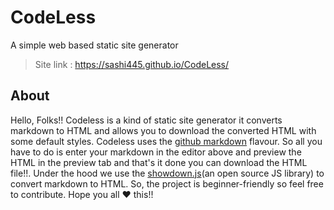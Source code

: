# CodeLess
A simple web based static site generator 

> Site link : <https://sashi445.github.io/CodeLess/>

## About
Hello, Folks!! Codeless is a kind of static site generator it converts markdown to HTML and allows you to download the converted HTML with some default styles. Codeless uses the [github markdown](https://guides.github.com/features/mastering-markdown/) flavour. So all you have to do is enter your markdown in the editor above and preview the HTML in the preview tab and that's it done you can download the HTML file!!. Under the hood we use the [showdown.js](https://github.com/showdownjs/showdown)(an open source JS library) to convert markdown to HTML. So, the project is beginner-friendly so feel free to contribute. Hope you all
:heart: this!!


